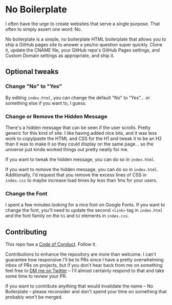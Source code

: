 # No Boilerplate

I often have the urge to create websites that serve a single purpose. That often to simply assert one word: No.

No boilerplate is a simple, no boilerplate HTML boilerplate that allows you to ship a GitHub pages site to answer a yes/no question super quickly. Clone it, update the CNAME file, your GitHub repo's GitHub Pages settings, and Custom Domain settings as appropriate, and ship it.

## Optional tweaks

### Change "No" to "Yes"

By editing `index.html`, you can change the default "No" to "Yes"... or something else if you want to, I guess.

### Change or Remove the Hidden Message

There's a hidden message that can be seen if the user scrolls. Pretty generic for this kind of site. I like having added nice bits, and it was less work to copy/paste the HTML and CSS for the H1 and tweak it to be an H2 than it was to make it so they could display on the same page... so the universe just kinda worked things out pretty neatly for me.

If you want to tweak the hidden message, you can do so in `index.html`.

If you want to remove the hidden message, you can do so in `index.html`. Additionally, I'd request that you remove the excess lines of CSS in `index.css` to maybe increase load times by less than 1ms for your users.

### Change the Font

I spent a few minutes looking for a nice font on Google Fonts. If you want to change the font, you'll need to update the second `<link>` tag in `index.html` and the font family on the `h1` and `h2` elements in `index.css`.

## Contributing

This repo has a [Code of Conduct](./CODE_OF_CONDUCT.md). Follow it.

Contributions to enhance the repository are more than welcome. I can't guarantee how responsive I'll be to PRs since I have a pretty overwhelming inbox of PRs on projects, but if you don't hear back from me on something feel free to [DM me on Twitter](https://twitter.com/bitandbang) – I'll almost certainly respond to that and take some time to review your PR.

If you want to contribute anything that would invalidate the name – No Boilerplate – please reconsider and don't spend your time on something that probably won't be merged.
